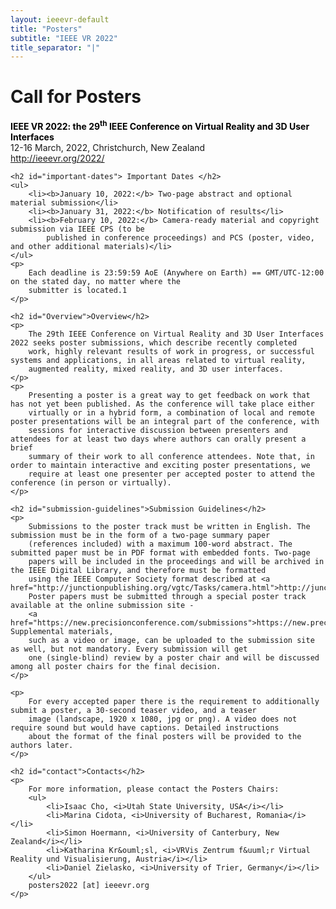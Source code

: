 ```yaml
---
layout: ieeevr-default
title: "Posters"
subtitle: "IEEE VR 2022"
title_separator: "|"
---
```


<div>
    <h1 id="cfp-posters"> Call for Posters</h1>
    <p>
        <strong style="color: black">IEEE VR 2022: the 29<sup>th</sup> IEEE Conference on Virtual Reality and 3D User Interfaces</strong>
        <br /> 
        12-16 March, 2022, Christchurch, New Zealand
        <br />
        <a href="http://ieeevr.org/2022/">http://ieeevr.org/2022/</a>
    </p>

    <h2 id="important-dates"> Important Dates </h2>
    <ul>
        <li><b>January 10, 2022:</b> Two-page abstract and optional material submission</li>
        <li><b>January 31, 2022:</b> Notification of results</li>
        <li><b>February 10, 2022:</b> Camera-ready material and copyright submission via IEEE CPS (to be
            published in conference proceedings) and PCS (poster, video, and other additional materials)</li>
    </ul>
    <p>
        Each deadline is 23:59:59 AoE (Anywhere on Earth) == GMT/UTC-12:00 on the stated day, no matter where the 
        submitter is located.1
    </p>
    
    <h2 id="Overview">Overview</h2>
    <p>
        The 29th IEEE Conference on Virtual Reality and 3D User Interfaces 2022 seeks poster submissions, which describe recently completed 
        work, highly relevant results of work in progress, or successful systems and applications, in all areas related to virtual reality, 
        augmented reality, mixed reality, and 3D user interfaces.
    </p>
    <p>
        Presenting a poster is a great way to get feedback on work that has not yet been published. As the conference will take place either 
        virtually or in a hybrid form, a combination of local and remote poster presentations will be an integral part of the conference, with 
        sessions for interactive discussion between presenters and attendees for at least two days where authors can orally present a brief 
        summary of their work to all conference attendees. Note that, in order to maintain interactive and exciting poster presentations, we 
        require at least one presenter per accepted poster to attend the conference (in person or virtually).
    </p>
    
    <h2 id="submission-guidelines">Submission Guidelines</h2>
    <p>
        Submissions to the poster track must be written in English. The submission must be in the form of a two-page summary paper 
        (references included) with a maximum 100-word abstract. The submitted paper must be in PDF format with embedded fonts. Two-page 
        papers will be included in the proceedings and will be archived in the IEEE Digital Library, and therefore must be formatted 
        using the IEEE Computer Society format described at <a href="http://junctionpublishing.org/vgtc/Tasks/camera.html">http://junctionpublishing.org/vgtc/Tasks/camera.html</a>. 
        Poster papers must be submitted through a special poster track available at the online submission site - 
        <a href="https://new.precisionconference.com/submissions">https://new.precisionconference.com/submissions</a>. Supplemental materials, 
        such as a video or image, can be uploaded to the submission site as well, but not mandatory. Every submission will get 
        one (single-blind) review by a poster chair and will be discussed among all poster chairs for the final decision.
    </p>

    <p>
        For every accepted paper there is the requirement to additionally submit a poster, a 30-second teaser video, and a teaser 
        image (landscape, 1920 x 1080, jpg or png). A video does not require sound but would have captions. Detailed instructions 
        about the format of the final posters will be provided to the authors later. 
    </p>
    
    <h2 id="contact">Contacts</h2>
    <p>
        For more information, please contact the Posters Chairs:
        <ul>
            <li>Isaac Cho, <i>Utah State University, USA</i></li>
            <li>Marina Cidota, <i>University of Bucharest, Romania</i></li>
            <li>Simon Hoermann, <i>University of Canterbury, New Zealand</i></li>
            <li>Katharina Kr&ouml;sl, <i>VRVis Zentrum f&uuml;r Virtual Reality und Visualisierung, Austria</i></li>
            <li>Daniel Zielasko, <i>University of Trier, Germany</i></li>
        </ul>
        posters2022 [at] ieeevr.org
    </p>
</div>
